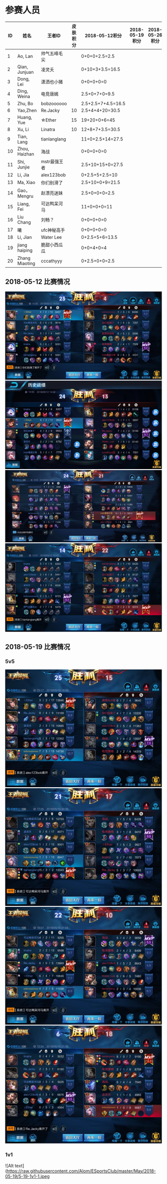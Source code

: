 # 参赛人员
ID|姓名|王者ID|皮肤积分|2018-05-12积分|2018-05-19积分|2018-05-26积分|2018-06-02积分
|----|----|----|----|----|----|----|----|
1|Ao, Lan |帅气五峰毛尖||0+0+0+2.5=2.5|||
2|Qian, Junjuan |凌灵夭||0+10+3+3.5=16.5|||
3|Dong, Lei |潇洒也小猪||0+0+0+0=0|||
4|Ding, Weina |电竞唐嫣||2.5+0+7+0=9.5|||
5|Zhu, Bo |bobzoooooo||2.5+2.5+7+4.5=16.5|||
6|Yao,Zhen |Re.Jacky |10|2.5+4+4+20=30.5|||
7|Huang, Yue |☆Ether|15|19+20+0+6=45|||
8|Xu, Li |Linatra|10|12+8+7+3.5=30.5|||
9|Tian, Lang |tianlanglang||11+0+2.5+14=27.5|||
10|Zhou, Haizhan |海战||0+0+0+0=0|||
11|Shi, Junjie |mstr最强王者||2.5+10+15+0=27.5|||
12|Li, Jia |alex123bob||0+2.5+5+2.5=10|||
13|Ma, Xiao |你们别滑了||2.5+10+0+9=21.5|||
14|Gao，Mengru |赵漂亮迷妹||2.5+0+0+0=2.5|||
15|Liang, Fei |可达鸭呆河马||11+0+0+0=11|||
16|Liu Chang |刘畅？||0+0+0+0=0|||
17|曦|ufc神秘高手||0+0+0+0=0|||
18|Li, Jian|Water Lee||0+2.5+5+6=13.5|||
19|jiang haiping|脆甜小西瓜瓜||0+0+4+0=4|||
20|Zhang Miaoting|cccathyyy||0+2.5+0+0=2.5||||

## 2018-05-12 比赛情况
![Alt text](https://raw.githubusercontent.com/Alom/ESportsClub/master/May/2018-05-12/5-12-1.jpg)
![Alt text](https://raw.githubusercontent.com/Alom/ESportsClub/master/May/2018-05-12/5-12-2.jpg)
![Alt text](https://raw.githubusercontent.com/Alom/ESportsClub/master/May/2018-05-12/5-12-3.jpg)
![Alt text](https://raw.githubusercontent.com/Alom/ESportsClub/master/May/2018-05-12/5-12-4.jpeg)
## 2018-05-19 比赛情况
### 5v5
![Alt text](https://raw.githubusercontent.com/Alom/ESportsClub/master/May/2018-05-19/5-19-1.jpeg)
![Alt text](https://raw.githubusercontent.com/Alom/ESportsClub/master/May/2018-05-19/5-19-2.jpeg)
![Alt text](https://raw.githubusercontent.com/Alom/ESportsClub/master/May/2018-05-19/5-19-3.jpeg)
![Alt text](https://raw.githubusercontent.com/Alom/ESportsClub/master/May/2018-05-19/5-19-4.jpeg)
### 1v1
![Alt text](https://raw.githubusercontent.com/Alom/ESportsClub/master/May/2018-05-19/5-19-1v1-1.jpeg
